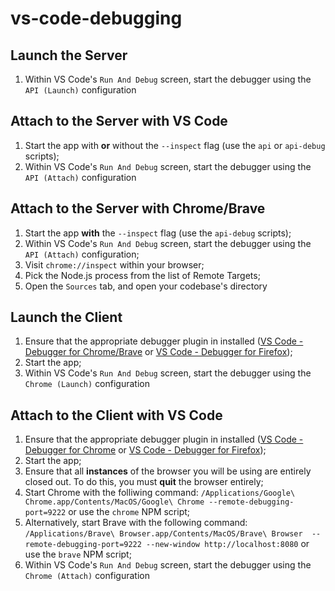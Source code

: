 # vs-code-debugging

## Launch the Server
1. Within VS Code's `Run And Debug` screen, start the debugger using the `API (Launch)` configuration

## Attach to the Server with VS Code
1. Start the app with **or** without the `--inspect` flag (use the `api` or `api-debug` scripts);
2. Within VS Code's `Run And Debug` screen, start the debugger using the `API (Attach)` configuration 

## Attach to the Server with Chrome/Brave
1. Start the app **with** the `--inspect` flag (use the `api-debug` scripts);
2. Within VS Code's `Run And Debug` screen, start the debugger using the `API (Attach)` configuration;
3. Visit `chrome://inspect` within your browser;
4. Pick the Node.js process from the list of Remote Targets;
5. Open the `Sources` tab, and open your codebase's directory


## Launch the Client
1. Ensure that the appropriate debugger plugin in installed ([VS Code - Debugger for Chrome/Brave](https://marketplace.visualstudio.com/items?itemName=msjsdiag.debugger-for-chrome) or [VS Code - Debugger for Firefox](https://marketplace.visualstudio.com/items?itemName=firefox-devtools.vscode-firefox-debug));
2. Start the app;
3. Within VS Code's `Run And Debug` screen, start the debugger using the `Chrome (Launch)` configuration

## Attach to the Client with VS Code
1. Ensure that the appropriate debugger plugin in installed ([VS Code - Debugger for Chrome](https://marketplace.visualstudio.com/items?itemName=msjsdiag.debugger-for-chrome) or [VS Code - Debugger for Firefox](https://marketplace.visualstudio.com/items?itemName=firefox-devtools.vscode-firefox-debug));
2. Start the app;
3. Ensure that all **instances** of the browser you will be using are entirely closed out.  To do this, you must **quit** the browser entirely; 
4. Start Chrome with the folliwing command: `/Applications/Google\ Chrome.app/Contents/MacOS/Google\ Chrome --remote-debugging-port=9222` or use the `chrome` NPM script;
5. Alternatively, start Brave with the following command: `/Applications/Brave\ Browser.app/Contents/MacOS/Brave\ Browser  --remote-debugging-port=9222 --new-window http://localhost:8080` or use the `brave` NPM script;
6. Within VS Code's `Run And Debug` screen, start the debugger using the `Chrome (Attach)` configuration
